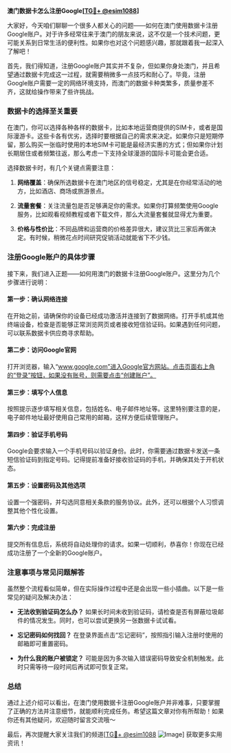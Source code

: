 **澳门数据卡怎么注册Google[[TG💪+ @esim1088](https://t.me/s/esim1088)]**

大家好，今天咱们聊聊一个很多人都关心的问题——如何在澳门使用数据卡注册Google账户。对于许多经常往来于澳门的朋友来说，这不仅是一个技术问题，更可能关系到日常生活的便利性。如果你也对这个问题感兴趣，那就跟着我一起深入了解吧！

首先，我们得知道，注册Google账户其实并不复杂，但如果你身处澳门，并且希望通过数据卡完成这一过程，就需要稍微多一点技巧和耐心了。毕竟，注册Google账户需要一定的网络环境支持，而澳门的数据卡种类繁多，质量参差不齐，这就给操作带来了些许挑战。

### 数据卡的选择至关重要

在澳门，你可以选择各种各样的数据卡，比如本地运营商提供的SIM卡，或者是国际漫游卡。这些卡各有优劣，选择时要根据自己的需求来决定。如果你只是短期停留，那么购买一张临时使用的本地SIM卡可能是最经济实惠的方式；但如果你计划长期居住或者频繁往返，那么考虑一下支持全球漫游的国际卡可能会更合适。

选择数据卡时，有几个关键点需要注意：

1. **网络覆盖**：确保所选数据卡在澳门地区的信号稳定，尤其是在你经常活动的地方，比如酒店、商场或旅游景点。
   
2. **流量套餐**：关注流量包是否足够满足你的需求。如果你打算频繁使用Google服务，比如观看视频教程或者下载文件，那么大流量套餐就显得尤为重要。

3. **价格与性价比**：不同品牌和运营商的价格差异很大，建议货比三家后再做决定。有时候，稍微花点时间研究促销活动就能省下不少钱。

### 注册Google账户的具体步骤

接下来，我们进入正题——如何用澳门的数据卡注册Google账户。这里分为几个步骤进行说明：

#### 第一步：确认网络连接

在开始之前，请确保你的设备已经成功激活并连接到了数据网络。打开手机或其他终端设备，检查是否能够正常浏览网页或者接收短信验证码。如果遇到任何问题，可以联系数据卡供应商寻求帮助。

#### 第二步：访问Google官网

打开浏览器，输入“www.google.com”进入Google官方网站。点击页面右上角的“登录”按钮，如果没有账号，则需要点击“创建账户”。

#### 第三步：填写个人信息

按照提示逐步填写相关信息，包括姓名、电子邮件地址等。这里特别要注意的是，电子邮件地址最好使用自己常用的邮箱，这样方便后续管理账户。

#### 第四步：验证手机号码

Google会要求输入一个手机号码以验证身份。此时，你需要通过数据卡发送一条短信验证码到指定号码。记得提前准备好接收验证码的手机，并确保其处于开机状态。

#### 第五步：设置密码及其他选项

设置一个强密码，并勾选同意相关条款的服务协议。此外，还可以根据个人习惯调整其他个性化设置。

#### 第六步：完成注册

提交所有信息后，系统将自动处理你的请求。如果一切顺利，恭喜你！你现在已经成功注册了一个全新的Google账户。

### 注意事项与常见问题解答

虽然整个流程看似简单，但在实际操作过程中还是会出现一些小插曲。以下是一些常见的疑问及解决办法：

- **无法收到验证码怎么办？**
   如果长时间未收到验证码，请检查是否有屏蔽垃圾邮件的情况发生。同时，也可以尝试更换另一张数据卡试试看。

- **忘记密码如何找回？**
   在登录界面点击“忘记密码”，按照指引输入注册时使用的邮箱即可重置密码。

- **为什么我的账户被锁定？**
   可能是因为多次输入错误密码导致安全机制触发。此时只需等待一段时间后再试即可恢复正常。

### 总结

通过上述介绍可以看出，在澳门使用数据卡注册Google账户并非难事，只要掌握了正确的方法并注意细节，就能顺利完成任务。希望这篇文章对你有所帮助！如果你还有其他疑问，欢迎随时留言交流哦～

最后，再次提醒大家关注我们的频道[[TG💪+ @esim1088](https://t.me/s/esim1088) ![Image](https://i.postimg.cc/4NQfJmqS/Snipaste-2025-05-13-00-14-12.png)] 获取更多实用资讯！